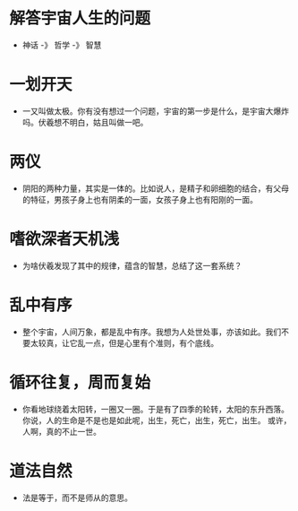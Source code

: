 # 解答宇宙人生的问题

- 神话 -》 哲学 -》 智慧

# 一划开天
- 一又叫做太极。你有没有想过一个问题，宇宙的第一步是什么，是宇宙大爆炸吗。伏羲想不明白，姑且叫做一吧。


# 两仪
- 阴阳的两种力量，其实是一体的。比如说人，是精子和卵细胞的结合，有父母的特征，男孩子身上也有阴柔的一面，女孩子身上也有阳刚的一面。


# 嗜欲深者天机浅
- 为啥伏羲发现了其中的规律，蕴含的智慧，总结了这一套系统？


# 乱中有序 
- 整个宇宙，人间万象，都是乱中有序。我想为人处世处事，亦该如此。我们不要太较真，让它乱一点，但是心里有个准则，有个底线。


# 循环往复，周而复始
- 你看地球绕着太阳转，一圈又一圈。于是有了四季的轮转，太阳的东升西落。你说，人的生命是不是也是如此呢，出生，死亡，出生，死亡，出生。
或许，人啊，真的不止一世。


# 道法自然
- 法是等于，而不是师从的意思。

